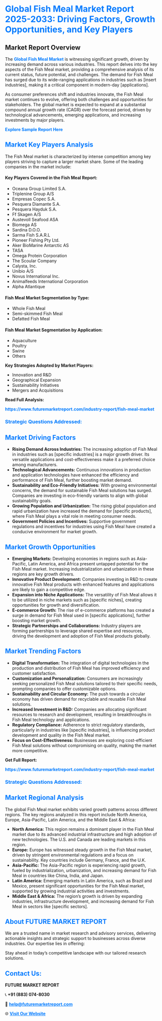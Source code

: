 <h1 style="color: #007BFF;">Global Fish Meal Market Report 2025-2033: Driving Factors, Growth Opportunities, and Key Players</h1>

<section id="overview">
<h2>Market Report Overview</h2>
<p>The <a href="https://www.futuremarketreport.com/industry-report/fish-meal-market" style="color: #007BFF; text-decoration: none;"><strong>Global Fish Meal Market</strong></a> is witnessing significant growth, driven by increasing demand across various industries. This report delves into the key aspects of the Fish Meal market, providing a comprehensive analysis of its current status, future potential, and challenges. The demand for Fish Meal has surged due to its wide-ranging applications in industries such as [insert industries], making it a critical component in modern-day [applications].</p>
<p>As consumer preferences shift and industries innovate, the Fish Meal market continues to evolve, offering both challenges and opportunities for stakeholders. The global market is expected to expand at a substantial compound annual growth rate (CAGR) over the forecast period, driven by technological advancements, emerging applications, and increasing investments by major players.</p>
</section>

<section id="overview">
<p><a href="https://www.futuremarketreport.com/request-sample/reportId=57791" style="color: #007BFF; text-decoration: none;"><strong>Explore Sample Report Here</strong></a></p>
</section>

<section id="key-players">
<h2 style="color: #007BFF;">Market Key Players Analysis</h2>
<p>The Fish Meal market is characterized by intense competition among key players striving to capture a larger market share. Some of the leading companies in the market include:</p>
<h4>Key Players Covered in the Fish Meal Report:</h4>
<ul><li>Oceana Group Limited S.A.</li><li>Triplenine Group A/S</li><li>Empresas Copec S.A.</li><li>Pesquera Diamante S.A.</li><li>Pesquera Hayduk S.A.</li><li>Ff Skagen A/S</li><li>Austevoll Seafood ASA</li><li>Biomega AS</li><li>Sardina D.O.O.</li><li>Sarma Fish S.A.R.L</li><li>Pioneer Fishing Pty Ltd.</li><li>Aker BioMarine Antarctic AS</li><li>TASA</li><li>Omega Protein Corporation</li><li>The Scoular Company</li><li>Calysta, Inc.</li><li>Unibio A/S</li><li>Novus International Inc.</li><li>Animalfeeds International Corporation</li><li>Alpha Atlantique</li></ul>
<h4>Fish Meal Market Segmentation by Type:</h4>
<ul><li>Whole Fish Meal</li><li>Semi-skimmed Fish Meal</li><li>Defatted Fish Meal</li></ul>

<h4>Fish Meal Market Segmentation by Application:</h4>
<ul><li>Aquaculture</li><li>Poultry</li><li>Swine</li><li>Others</li></ul>
<p><strong>Key Strategies Adopted by Market Players:</strong></p>
<ul>
<li>Innovation and R&D</li>
<li>Geographical Expansion</li>
<li>Sustainability Initiatives</li>
<li>Mergers and Acquisitions</li>
</ul>
</section>

<section>
<p><strong>Read Full Analysis: </strong></p><a href="https://www.futuremarketreport.com/industry-report/fish-meal-market" style="color: #007BFF; text-decoration: none;"><strong>https://www.futuremarketreport.com/industry-report/fish-meal-market</strong></a>
<h3 style="color: #007BFF;">Strategic Questions Addressed:</h3>
</section>

<section id="driving-factors">
<h2 style="color: #007BFF;">Market Driving Factors</h2>
<ul>
<li><strong>Rising Demand Across Industries:</strong> The increasing adoption of Fish Meal in industries such as [specific industries] is a major growth driver. Its versatile applications and cost-effectiveness make it a preferred choice among manufacturers.</li>
<li><strong>Technological Advancements:</strong> Continuous innovations in production and application technologies have enhanced the efficiency and performance of Fish Meal, further boosting market demand.</li>
<li><strong>Sustainability and Eco-Friendly Initiatives:</strong> With growing environmental concerns, the demand for sustainable Fish Meal solutions has surged. Companies are investing in eco-friendly variants to align with global sustainability goals.</li>
<li><strong>Growing Population and Urbanization:</strong> The rising global population and rapid urbanization have increased the demand for [specific products], where Fish Meal plays a vital role in meeting consumer needs.</li>
<li><strong>Government Policies and Incentives:</strong> Supportive government regulations and incentives for industries using Fish Meal have created a conducive environment for market growth.</li>
</ul>
</section>

<section id="growth-opportunities">
<h2 style="color: #007BFF;">Market Growth Opportunities</h2>
<ul>
<li><strong>Emerging Markets:</strong> Developing economies in regions such as Asia-Pacific, Latin America, and Africa present untapped potential for the Fish Meal market. Increasing industrialization and urbanization in these regions are key growth drivers.</li>
<li><strong>Innovative Product Development:</strong> Companies investing in R&D to create innovative Fish Meal products with enhanced features and applications are likely to gain a competitive edge.</li>
<li><strong>Expansion into Niche Applications:</strong> The versatility of Fish Meal allows it to be utilized in niche markets such as [specific niches], creating opportunities for growth and diversification.</li>
<li><strong>E-commerce Growth:</strong> The rise of e-commerce platforms has created a surge in demand for Fish Meal used in [specific applications], further boosting market growth.</li>
<li><strong>Strategic Partnerships and Collaborations:</strong> Industry players are forming partnerships to leverage shared expertise and resources, driving the development and adoption of Fish Meal products globally.</li>
</ul>
</section>

<section id="trending-factors">
<h2 style="color: #007BFF;">Market Trending Factors</h2>
<ul>
<li><strong>Digital Transformation:</strong> The integration of digital technologies in the production and distribution of Fish Meal has improved efficiency and customer satisfaction.</li>
<li><strong>Customization and Personalization:</strong> Consumers are increasingly seeking personalized Fish Meal solutions tailored to their specific needs, prompting companies to offer customizable options.</li>
<li><strong>Sustainability and Circular Economy:</strong> The push towards a circular economy has driven demand for recyclable and reusable Fish Meal solutions.</li>
<li><strong>Increased Investment in R&D:</strong> Companies are allocating significant resources to research and development, resulting in breakthroughs in Fish Meal technology and applications.</li>
<li><strong>Regulatory Compliance:</strong> Adherence to strict regulatory standards, particularly in industries like [specific industries], is influencing product development and quality in the Fish Meal market.</li>
<li><strong>Focus on Cost-Effectiveness:</strong> Businesses are exploring cost-efficient Fish Meal solutions without compromising on quality, making the market more competitive.</li>
</ul>
</section>

<section>
<p><strong>Get Full Report: </strong></p><a href="https://www.futuremarketreport.com/industry-report/fish-meal-market" style="color: #007BFF; text-decoration: none;"><strong>https://www.futuremarketreport.com/industry-report/fish-meal-market</strong></a>
<h3 style="color: #007BFF;">Strategic Questions Addressed:</h3>
</section>


<section id="regional-analysis">
<h2 style="color: #007BFF;">Market Regional Analysis</h2>
<p>The global Fish Meal market exhibits varied growth patterns across different regions. The key regions analyzed in this report include North America, Europe, Asia-Pacific, Latin America, and the Middle East & Africa:</p>
<ul>
<li><strong>North America:</strong> This region remains a dominant player in the Fish Meal market due to its advanced industrial infrastructure and high adoption of new technologies. The U.S. and Canada are leading markets in this region.</li>
<li><strong>Europe:</strong> Europe has witnessed steady growth in the Fish Meal market, driven by stringent environmental regulations and a focus on sustainability. Key countries include Germany, France, and the U.K.</li>
<li><strong>Asia-Pacific:</strong> The Asia-Pacific region is experiencing rapid growth, fueled by industrialization, urbanization, and increasing demand for Fish Meal in countries like China, India, and Japan.</li>
<li><strong>Latin America:</strong> Emerging markets in Latin America, such as Brazil and Mexico, present significant opportunities for the Fish Meal market, supported by growing industrial activities and investments.</li>
<li><strong>Middle East & Africa:</strong> The region’s growth is driven by expanding industries, infrastructure development, and increasing demand for Fish Meal in sectors like [specific sectors].</li>
</ul>
</section>

<footer>
<h2 style="color: #007BFF;">About FUTURE MARKET REPORT</h2>
<p>We are a trusted name in market research and advisory services, delivering actionable insights and strategic support to businesses across diverse industries. Our expertise lies in offering:</p>

<p>Stay ahead in today’s competitive landscape with our tailored research solutions.</p>

<h2 style="color: #007BFF;">Contact Us:</h2>
<p><strong>FUTURE MARKET REPORT</strong></p>
<p>📞 <strong>+91 (883) 074-8030</strong></p>
<p>📧 <strong><a href="mailto:help@futuremarketreport.com" style="color: #007BFF;">help@futuremarketreport.com</a></strong></p>
<p>🌐 <strong><a href="https://www.futuremarketreport.com/" style="color: #007BFF;">Visit Our Website</a></strong></p>
</footer>